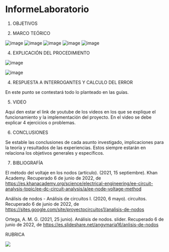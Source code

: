 # InformeLaboratorio


1. OBJETIVOS




2. MARCO TEÓRICO 

![image](https://user-images.githubusercontent.com/105679480/172743746-3df13b9c-88c5-4757-a25b-b2a1f62361c4.png)
![image](https://user-images.githubusercontent.com/105679480/172743765-cf3a5af3-2703-4309-933a-04ce0de9c1d4.png)
![image](https://user-images.githubusercontent.com/105679480/172743807-51284dce-3017-4894-8169-202eec2b58e9.png)
![image](https://user-images.githubusercontent.com/105679480/172743845-78c83850-6cb3-4785-a50d-4d57d32ff118.png)
![image](https://user-images.githubusercontent.com/105679480/172744136-48f6d801-7b26-430a-9d7c-a6442ef49a77.png)


4. EXPLICACIÓN DEL PROCEDIMIENTO

![image](https://user-images.githubusercontent.com/105570939/172745891-fdb5f1cb-11ba-4f41-a4f0-aa91075a7b5b.png)

![image](https://user-images.githubusercontent.com/105570939/172747850-c6719863-f58d-4773-91a0-e285ad4d9d36.png)




4. RESPUESTA A INTERROGANTES Y CALCULO DEL ERROR

En este punto se contestará todo lo planteado en las guías.

5. VIDEO

Aqui den estar el link de youtube de los videos en los que se explique el funcionamiento y la implementación del proyecto.
En el video se debe explicar 4 ejercicios o problemas.


6. CONCLUSIONES

Se estable las conclusiones de cada asunto investigado, implicaciones para la teoría y resultados de las experiencias. Estos siempre estarán en relaciona los objetivos generales y específicos.


7. BIBLIOGRAFÍA

El método del voltaje en los nodos (artículo). (2021, 15 septiembre). Khan Academy. Recuperado 6 de junio de 2022, de https://es.khanacademy.org/science/electrical-engineering/ee-circuit-analysis-topic/ee-dc-circuit-analysis/a/ee-node-voltage-method

Análisis de nodos - Análisis de circuitos I. (2020, 6 mayo). circuitos. Recuperado 6 de junio de 2022, de https://sites.google.com/site/proyectocircuitos1/analisis-de-nodos

Ortega, A. M. G. (2021, 25 junio). Análisis de nodos. slider. Recuperado 6 de junio de 2022, de https://es.slideshare.net/angymaria16/anlisis-de-nodos



RUBRICA

![](https://github.com/doalulema/InformeLaboratorio/blob/main/Laboratorio.png)
